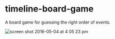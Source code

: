 # timeline-board-game
A board game for guessing the right order of events.

![screen shot 2016-05-04 at 4 05 23 pm](https://cloud.githubusercontent.com/assets/1819682/15118405/69316ca0-15e2-11e6-9d47-8d02aa647568.png)
